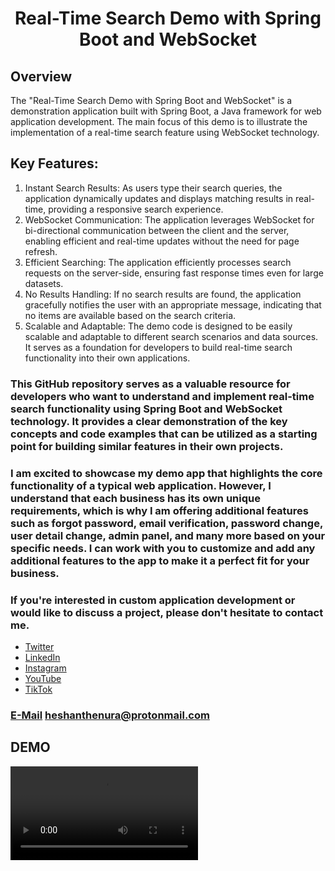 # <h1 style="text-align: center">Real-Time Search Demo with Spring Boot and WebSocket</h1>

## Overview

The "Real-Time Search Demo with Spring Boot and WebSocket" is a demonstration application built with Spring Boot, a Java framework for web application development. The main focus of this demo is to illustrate the implementation of a real-time search feature using WebSocket technology.

## Key Features:

1. Instant Search Results: As users type their search queries, the application dynamically updates and displays matching results in real-time, providing a responsive search experience.
2. WebSocket Communication: The application leverages WebSocket for bi-directional communication between the client and the server, enabling efficient and real-time updates without the need for page refresh.
3. Efficient Searching: The application efficiently processes search requests on the server-side, ensuring fast response times even for large datasets.
4. No Results Handling: If no search results are found, the application gracefully notifies the user with an appropriate message, indicating that no items are available based on the search criteria.
5. Scalable and Adaptable: The demo code is designed to be easily scalable and adaptable to different search scenarios and data sources. It serves as a foundation for developers to build real-time search functionality into their own applications.

### This GitHub repository serves as a valuable resource for developers who want to understand and implement real-time search functionality using Spring Boot and WebSocket technology. It provides a clear demonstration of the key concepts and code examples that can be utilized as a starting point for building similar features in their own projects.

### I am excited to showcase my demo app that highlights the core functionality of a typical web application. However, I understand that each business has its own unique requirements, which is why I am offering additional features such as forgot password, email verification, password change, user detail change, admin panel, and many more based on your specific needs. I can work with you to customize and add any additional features to the app to make it a perfect fit for your business.

### If you're interested in custom application development or would like to discuss a project, please don't hesitate to contact me.

<ul>
    <li><a href="https://twitter.com/Heshantk">Twitter</a></li>
    <li><a href="https://www.linkedin.com/in/heshanthenura">LinkedIn</a></li>
    <li><a href="https://www.instagram.com/heshan_thenura/">Instagram</a></li>
    <li><a href="https://youtube.com/@heshanthenura">YouTube</a></li>
    <li><a href="https://www.tiktok.com/@heshanthenura">TikTok</a></li>
</ul>

### [E-Mail](mailto:heshanthenura@protonmail.com) heshanthenura@protonmail.com

## DEMO

<video src="https://user-images.githubusercontent.com/75155192/239738653-5218c7cd-f60a-46d7-8de8-7b9dd156faf0.mp4">
